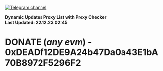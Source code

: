 [![Telegram channel](https://img.shields.io/endpoint?url=https://runkit.io/damiankrawczyk/telegram-badge/branches/master?url=https://t.me/n4z4v0d)](https://t.me/n4z4v0d) 

**Dynamic Updates Proxy List with Proxy Checker**  
**Last Updated: 22.12.23 02:45**

# DONATE (_any evm_) - 0xDEADf12DE9A24b47Da0a43E1bA70B8972F5296F2
